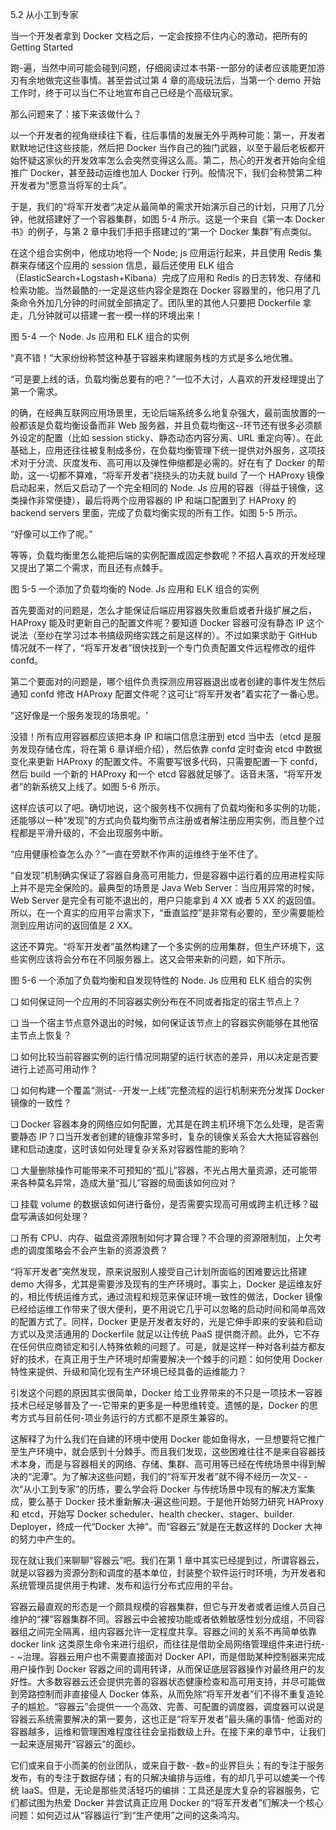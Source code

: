 5.2 从小工到专家

当一个开发者拿到 Docker 文档之后，一定会按捺不住内心的激动，把所有的 Getting Started

跑-遍，当然中间可能会碰到问题，仔细阅读过本书第-一部分的读者应该能更加游刃有余地做完这些事情。甚至尝试过第 4 章的高级玩法后，当第一个 demo 开始工作时，终于可以当仁不让地宣布自己已经是个高级玩家。

那么问题来了：接下来该做什么？

以一个开发者的视角继续往下看，往后事情的发展无外乎两种可能：第一，开发者默默地记住这些技能，然后把 Docker 当作自己的独门武器，以至于最后老板都开始怀疑这家伙的开发效率怎么会突然变得这么高。第二，热心的开发者开始向全组推广 Docker，甚至鼓动运维也加人 Docker 行列。般情况下，我们会称赞第二种开发者为“愿意当将军的士兵”。

于是，我们的“将军开发者”决定从最简单的需求开始演示自己的计划，只用了几分钟，他就搭建好了一个容器集群，如图 5-4 所示。这是一个来自《第一本 Docker 书》的例子，与第 2 章中我们手把手搭建过的“第一个 Docker 集群”有点类似。

在这个组合实例中，他成功地将一个 Node; js 应用运行起来，并且使用 Redis 集群来存储这个应用的 session 信息，最后还使用 ELK 组合（ElasticSearch+Logstash+Kibana）完成了应用和 Redis 的日志转发、存储和检索功能。当然最酷的-一定是这些内容全是跑在 Docker 容器里的，他只用了几条命令外加几分钟的时间就全部搞定了。团队里的其他人只要把 Dockerfile 拿走，几分钟就可以搭建一套一模一样的环境出来！

图 5-4 一个 Node. Js 应用和 ELK 组合的实例

“真不错！”大家纷纷称赞这种基于容器来构建服务栈的方式是多么地优雅。

“可是要上线的话，负载均衡总要有的吧？”一位不大讨，人喜欢的开发经理提出了第一个需求。

的确，在经典互联网应用场景里，无论后端系统多么地复杂强大，最前面放置的一般都该是负载均衡设备而非 Web 服务器，并且负载均衡这--环节还有很多必须额外设定的配置（比如 session sticky、静态动态内容分离、URL 重定向等）。在此基础上，应用还往往被复制成多份，在负载均衡管理下统一提供对外服务，这项技术对于分流、灰度发布、高可用以及弹性伸缩都是必需的。好在有了 Docker 的帮助，这一-切都不算难，“将军开发者”挠挠头的功夫就 build 了一个 HAProxy 镜像启动起来，然后又启动了一个完全相同的 Node. Js 应用的容器（得益于镜像，这类操作非常便捷），最后将两个应用容器的 IP 和端口配置到了 HAProxy 的 backend servers 里面，完成了负载均衡实现的所有工作。如图 5-5 所示。

“好像可以工作了呢。”

等等，负载均衡里怎么能把后端的实例配置成固定参数呢？不招人喜欢的开发经理又提出了第二个需求，而且还有点棘手。

图 5-5 一个添加了负载均衡的 Node. Js 应用和 ELK 组合的实例

首先要面对的问题是，怎么才能保证后端应用容器失败重启或者升级扩展之后，HAProxy 能及时更新自己的配置文件呢？要知道 Docker 容器可没有静态 IP 这个说法（至纱在学习过本书搞级网络实践之前是这样的）。不过如果求助于 GitHub 情况就不一样了，“将军开发者”很快找到一个专门负责配置文件远程修改的组件 confd。

第二个要面对的问题是，哪个组件负责探测应用容器退出或者创建的事件发生然后通知 confd 修改 HAProxy 配置文件呢？这可让“将军开发者”着实花了一番心思。

“这好像是一个服务发现的场景呢。'

没错！所有应用容器都应该把本身 IP 和端口信息注册到 etcd 当中去（etcd 是服务发现存储仓库，将在第 6 章详细介绍），然后依靠 confd 定时查询 etcd 中数据变化来更新 HAProxy 的配置文件。不需要写很多代码，只需要配置一下 confd，然后 build 一个新的 HAProxy 和一个 etcd 容器就足够了。话音未落，“将军开发者”的新系统又上线了。如图 5-6 所示。

这样应该可以了吧。确切地说，这个服务栈不仅拥有了负载均衡和多实例的功能，还能够以一种“发现”的方式向负载均衡节点注册或者解注册应用实例，而且整个过程都是平滑升级的，不会出现服务中断。

“应用健康检查怎么办？”一直在旁默不作声的运维终于坐不住了。

“自发现”机制确实保证了容器自身高可用能力，但是容器中运行着的应用进程实际上并不是完全保险的。最典型的场景是 Java Web Server：当应用异常的时候，Web Server 是完全有可能不退出的，用户只能拿到 4 XX 或者 5 XX 的返回值。所以，在一个真实的应用平台需求下，“垂直监控”是非常有必要的，至少需要能检测到应用访问的返回值是 2 XX。

这还不算完。“将军开发者”虽然构建了一个多实例的应用集群，但生产环境下，这些实例应该将会分布在不同服务器上。这又会带来新的问题，如下所示。

图 5-6 一个添加了负载均衡和自发现特性的 Node. Js 应用和 ELK 组合的实例

❑ 如何保证同一个应用的不同容器实例分布在不同或者指定的宿主节点上？

❑ 当一个宿主节点意外退出的时候，如何保证该节点上的容器实例能够在其他宿主节点上恢复？

❑ 如何比较当前容器实例的运行情况同期望的运行状态的差异，用以决定是否要进行上述高可用动作？

❑ 如何构建一个覆盖“测试- -开发一上线”完整流程的运行机制来充分发挥 Docker 镜像的一致性？

❑ Docker 容器本身的网络应如何配置，尤其是在跨主机环境下怎么处理，是否需要静态 IP？口当开发者创建的镜像非常多时，复杂的镜像关系会大大拖延容器创建和启动速度，这时该如何处理复杂关系对容器性能的影响？

❑ 大量删除操作可能带来不可预知的“孤儿”容器，不光占用大量资源，还可能带来各种莫名异常，造成大量“孤儿”容器的局面该如何应对？

❑ 挂载 volume 的数据该如何进行备份，是否需要实现高可用或跨主机迁移？磁盘写满该如何处理？

❑ 所有 CPU、内存、磁盘资源限制如何才算合理？不合理的资源限制加，上欠考虑的调度策略会不会产生新的资源浪费？

“将军开发者”突然发现，原来说服别人接受自己计划所面临的困难要远比搭建 demo 大得多，尤其是需要涉及现有的生产环境时。事实上，Docker 是运维友好的，相比传统运维方式，通过流程和规范来保证环境一致性的做法，Docker 镜像已经给运维工作带来了很大便利，更不用说它几乎可以忽略的启动时间和简单高效的配置方式了。同样，Docker 更是开发者友好的，光是它伸手即来的安装和启动方式以及灵活通用的 Dockerfile 就足以让传统 PaaS 提供商汗颜。此外，它不存在任何供应商锁定和引人特殊依赖的问题了。可是，就是这样一种对各利益方都友好的技术，在真正用于生产环境时却需要解决一个棘手的问题：如何使用 Docker 特性来提供、升级和简化现有生产环境已经具备的运维能力？

引发这个问题的原因其实很简单，Docker 给工业界带来的不只是一项技术一容器技术已经足够普及了一-它带来的更多是一种思维转变。遗憾的是，Docker 的思考方式与目前任何-项业务运行的方式都不是原生兼容的。

这解释了为什么我们在自建的环境中使用 Docker 能如鱼得水，一旦想要将它推广至生产环境中，就会感到十分棘手。而且我们发现，这些困难往往不是来自容器技术本身，而是与容器相关的网络、存储、集群、高可用等已经在传统场景中得到解决的“泥潭”。为了解决这些问题，我们的“将军开发者”就不得不经历一次又- -次“从小工到专家”的历练，要么学会将 Docker 与传统场景中现有的解决方案集成，要么基于 Docker 技术重新解决-遍这些问题。于是他开始努力研究 HAProxy 和 etcd，开始写 Docker scheduler、health checker、stager、builder. Deployer，终成一代“Docker 大神”。而“容器云”就是在无数这样的 Docker 大神的努力中产生的。

现在就让我们来聊聊“容器云”吧。我们在第 1 章中其实已经提到过，所谓容器云，就是以容器为资源分割和调度的基本单位，封装整个软件运行时环境，为开发者和系统管理员提供用于构建、发布和运行分布式应用的平台。

容器云最直观的形态是一个颇具规模的容器集群，但它与开发者或者运维人员自己维护的“裸”容器集群不同。容器云中会被按功能或者依赖敏感性划分成组，不同容器组之间完全隔离，组内容器允许一定程度共享。容器之间的关系不再简单依靠 docker link 这类原生命令来进行组织，而往往是借助全局网络管理组件来进行统- - ~治理。容器云用户也不需要直接面对 Docker API，而是借助某种控制器来完成用户操作到 Docker 容器之间的调用转译，从而保证底层容器操作对最终用户的友好性。大多数容器云还会提供完善的容器状态健康检查和高可用支持，并尽可能做到旁路控制而非直接侵人 Docker 体系，从而免除“将军开发者”们不得不重复造轮子的尴尬。“容器云”会提供一一个高效、完善、可配置的调度器，调度器可以说是容器云系统需要解决的第一要务，这也正是“将军开发者”最头痛的事情- 他面对的容器越多，运维和管理困难程度往往会呈指数级上升。在接下来的章节中，让我们一起来逐层揭开“容器云”的面纱。

它们或来自于小而美的创业团队，或来自于数- -数=的业界巨头；有的专注于服务发布，有的专注于数据存储；有的只解决编排与运维，有的却几乎可以媲美一个传统 IaaS。但是，无论是那些灵活轻巧的编排：工具还是庞大复杂的容器服务，它们都试图为热爱 Docker 并尝试真正应用 Docker 的“将军开发者”们解决一个核心问题：如何迈过从“容器运行”到“生产使用”之间的这条鸿沟。











